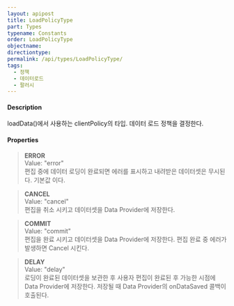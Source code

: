 ```yaml
---
layout: apipost
title: LoadPolicyType
part: Types
typename: Constants
order: LoadPolicyType
objectname: 
directiontype: 
permalink: /api/types/LoadPolicyType/
tags:
  - 정책
  - 데이터로드
  - 팔러시
---
```



#### Description

loadData()에서 사용하는 clientPolicy의 타입. 데이터 로드 정책을 결정한다.

#### Properties

> **ERROR**  
> Value: "error"  
> 편집 중에 데이터 로딩이 완료되면 에러를 표시하고 내려받은 데이터셋은 무시된다. 기본값 이다.

> **CANCEL**  
> Value: "cancel"  
> 편집을 취소 시키고 데이터셋을 Data Provider에 저장한다.  

> **COMMIT**  
> Value: "commit"  
> 편집을 완료 시키고 데이터셋을 Data Provider에 저장한다. 편집 완료 중 에러가 발생하면 Cancel 시킨다.

> **DELAY**  
> Value: "delay"  
> 로딩이 완료된 데이터셋을 보관한 후 사용자 편집이 완료된 후 가능한 시점에 Data Provider에 저장한다. 저장될 때 Data Provider의 onDataSaved 콜백이 호출된다.


